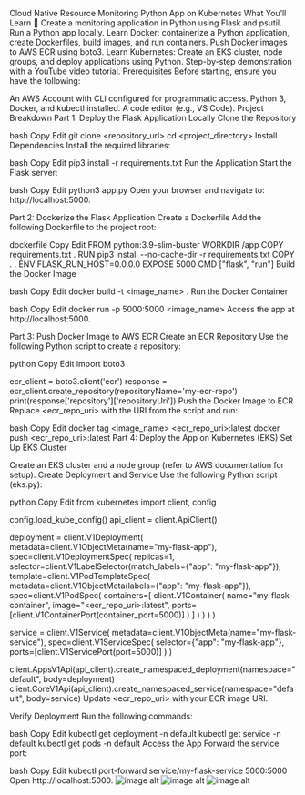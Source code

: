 Cloud Native Resource Monitoring Python App on Kubernetes
What You’ll Learn 🤯
Create a monitoring application in Python using Flask and psutil.
Run a Python app locally.
Learn Docker: containerize a Python application, create Dockerfiles, build images, and run containers.
Push Docker images to AWS ECR using boto3.
Learn Kubernetes: Create an EKS cluster, node groups, and deploy applications using Python.
Step-by-step demonstration with a YouTube video tutorial.
Prerequisites
Before starting, ensure you have the following:

An AWS Account with CLI configured for programmatic access.
Python 3, Docker, and kubectl installed.
A code editor (e.g., VS Code).
Project Breakdown
Part 1: Deploy the Flask Application Locally
Clone the Repository

bash
Copy
Edit
git clone <repository_url>
cd <project_directory>
Install Dependencies Install the required libraries:

bash
Copy
Edit
pip3 install -r requirements.txt
Run the Application Start the Flask server:

bash
Copy
Edit
python3 app.py
Open your browser and navigate to: http://localhost:5000.

Part 2: Dockerize the Flask Application
Create a Dockerfile Add the following Dockerfile to the project root:

dockerfile
Copy
Edit
FROM python:3.9-slim-buster
WORKDIR /app
COPY requirements.txt .
RUN pip3 install --no-cache-dir -r requirements.txt
COPY . .
ENV FLASK_RUN_HOST=0.0.0.0
EXPOSE 5000
CMD ["flask", "run"]
Build the Docker Image

bash
Copy
Edit
docker build -t <image_name> .
Run the Docker Container

bash
Copy
Edit
docker run -p 5000:5000 <image_name>
Access the app at http://localhost:5000.

Part 3: Push Docker Image to AWS ECR
Create an ECR Repository Use the following Python script to create a repository:

python
Copy
Edit
import boto3

ecr_client = boto3.client('ecr')
response = ecr_client.create_repository(repositoryName='my-ecr-repo')
print(response['repository']['repositoryUri'])
Push the Docker Image to ECR Replace <ecr_repo_uri> with the URI from the script and run:

bash
Copy
Edit
docker tag <image_name> <ecr_repo_uri>:latest
docker push <ecr_repo_uri>:latest
Part 4: Deploy the App on Kubernetes (EKS)
Set Up EKS Cluster

Create an EKS cluster and a node group (refer to AWS documentation for setup).
Create Deployment and Service Use the following Python script (eks.py):

python
Copy
Edit
from kubernetes import client, config

config.load_kube_config()
api_client = client.ApiClient()

deployment = client.V1Deployment(
    metadata=client.V1ObjectMeta(name="my-flask-app"),
    spec=client.V1DeploymentSpec(
        replicas=1,
        selector=client.V1LabelSelector(match_labels={"app": "my-flask-app"}),
        template=client.V1PodTemplateSpec(
            metadata=client.V1ObjectMeta(labels={"app": "my-flask-app"}),
            spec=client.V1PodSpec(
                containers=[
                    client.V1Container(
                        name="my-flask-container",
                        image="<ecr_repo_uri>:latest",
                        ports=[client.V1ContainerPort(container_port=5000)]
                    )
                ]
            )
        )
    )
)

service = client.V1Service(
    metadata=client.V1ObjectMeta(name="my-flask-service"),
    spec=client.V1ServiceSpec(
        selector={"app": "my-flask-app"},
        ports=[client.V1ServicePort(port=5000)]
    )
)

client.AppsV1Api(api_client).create_namespaced_deployment(namespace="default", body=deployment)
client.CoreV1Api(api_client).create_namespaced_service(namespace="default", body=service)
Update <ecr_repo_uri> with your ECR image URI.

Verify Deployment Run the following commands:

bash
Copy
Edit
kubectl get deployment -n default
kubectl get service -n default
kubectl get pods -n default
Access the App Forward the service port:

bash
Copy
Edit
kubectl port-forward service/my-flask-service 5000:5000
Open http://localhost:5000.
![image alt]()
![image alt]()
![image alt]()


